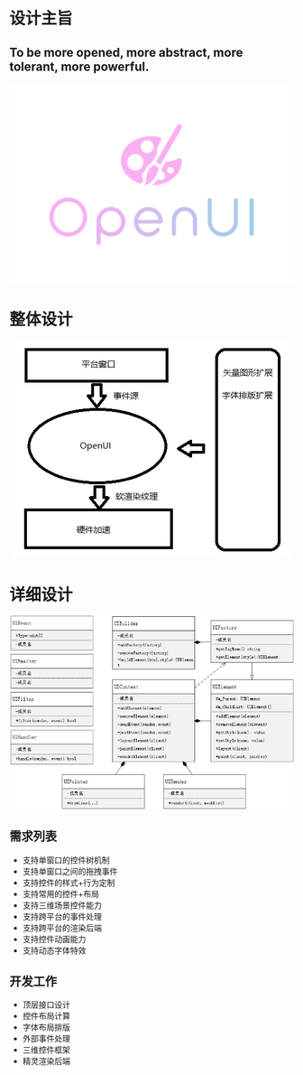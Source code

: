 # 设计主旨

## To be more opened, more abstract, more tolerant, more powerful.

<div align="center">
  <img src="OpenUI.png" alt="描述文字" />
</div>

# 整体设计

<div align="center">
  <img src="Pattern.png" alt="描述文字" />
</div>

# 详细设计

<div align="center">
  <img src="Design.png" alt="描述文字" />
</div>

## 需求列表
* 支持单窗口的控件树机制
* 支持单窗口之间的拖拽事件
* 支持控件的样式+行为定制
* 支持常用的控件+布局
* 支持三维场景控件能力
* 支持跨平台的事件处理
* 支持跨平台的渲染后端
* 支持控件动画能力
* 支持动态字体特效

## 开发工作
* 顶层接口设计
* 控件布局计算
* 字体布局排版
* 外部事件处理
* 三维控件框架
* 精灵渲染后端
